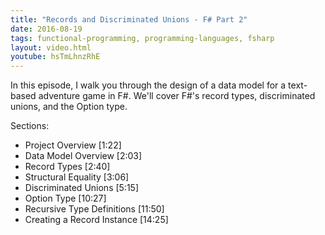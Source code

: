 ```yaml
---
title: "Records and Discriminated Unions - F# Part 2"
date: 2016-08-19
tags: functional-programming, programming-languages, fsharp
layout: video.html
youtube: hsTmLhnzRhE
---
```


In this episode, I walk you through the design of a data model for a text-based adventure game in F#. We'll cover F#'s record types, discriminated unions, and the Option type.

Sections:

- Project Overview [1:22]
- Data Model Overview [2:03]
- Record Types [2:40]
- Structural Equality [3:06]
- Discriminated Unions [5:15]
- Option Type [10:27]
- Recursive Type Definitions [11:50]
- Creating a Record Instance [14:25]
